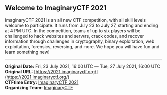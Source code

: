 
## Welcome to ImaginaryCTF 2021

ImaginaryCTF 2021 is an all new CTF competition, with all skill levels welcome to participate. It runs from July 23 to July 27, starting and ending at 4 PM UTC. In the competition, teams of up to six players will be challenged to hack websites and servers, crack codes, and recover information through challenges in cryptography, binary exploitation, web exploitation, forensics, reversing, and more. We hope you will have fun and learn something new! 

---
**Original Date:** Fri, 23 July 2021, 16:00 UTC — Tue, 27 July 2021, 16:00 UTC<br>
**Original URL:** [https://2021.imaginaryctf.org/](https://2021.imaginaryctf.org/)<br>
**CTFtime Entry:** [ImaginaryCTF 2021](https://ctftime.org/event/1384/)<br>
**Organizing Team:** [ImaginaryCTF](https://ctftime.org/team/131529)
<!-- Official URL: https://2021.imaginaryctf.org/ -->